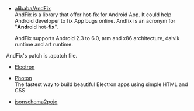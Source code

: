 * [alibaba/AndFix](https://github.com/alibaba/AndFix)    
AndFix is a library that offer hot-fix for Android App. It could help Android developer to fix App bugs online. Andfix is an acronym for "**And**roid hot-**fix**".

  AndFix supports Android 2.3 to 6.0, arm and x86 architecture, dalvik runtime and art runtime.

 AndFix's patch is .apatch file.


* [Electron](http://electron.atom.io/)


* [Photon](http://photonkit.com/)   
 The fastest way to build beautiful Electron apps using simple HTML and CSS

* [jsonschema2pojo](http://www.jsonschema2pojo.org/)